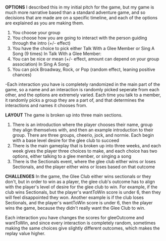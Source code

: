 **OPTIONS**
I described this in my initial pitch for the game, but my game is much more narrative based than a standard adventure game, and so decisions that are made are on a specific timeline, and each of the options are explained as you are making them.
1. You choose your group
2. You choose how you are going to interact with the person guiding through the intro (+/- effect)
3. You have the choice to pick either Talk With a Glee Member or Sing A Song (9 times)
In Talk With a Glee Member:
1. You can be nice or mean (+/- effect, amount can depend on your group association)
In Sing A Song:
1. You can pick Broadway, Rock, or Pop (random effect, leaning positive chances)

-Each interaction you have is completely randomized in the main part of the game, so a name and an interaction is randomly picked seperate from each other, and the options are extremely varied. Each time you talk to a member, it randomly picks a group they are a part of, and that determines the interactions and names it chooses from.

**LAYOUT**
The game is broken up into three main sections.
1. There is an introduction where the player chooses their name, group they align themselves with, and then an example introduction to their group. There are three groups, cheerio, jock, and normie. Each begin with a base level desire for the glee club to succeed
2. There is the main gameplay that is broken up into three weeks, and each week gives the player three choices to make, and each choice has two options, either talking to a glee member, or singing a song
3. There is the Sectionals event, where the glee club either wins or loses Sectionals, and the player either wins or loses based on that outcome

**CHALLENGES**
In the game, the Glee Club either wins sectionals or they don't, but in order to win as a player, the glee club's outcome has to align with the player's level of desire for the glee club to win. For example, if the club wins Sectionals, but the player's wantToWin score is under 6, then they will feel disappointed they won. Another example is if the club loses Sectionals, and the player's wantToWin score is under 6, then the player wins the game, because they didn't really want the Glee Club to win.

Each interaction you have changes the scores for gleeOutcome and wantToWin, and since every interaction is completely random, sometimes making the same choices give slightly different outcomes, which makes the replay value higher.
